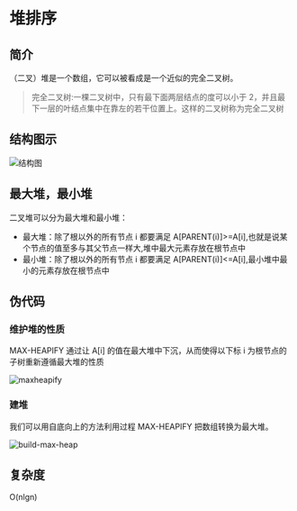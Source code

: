 # 堆排序

## 简介

（二叉）堆是一个数组，它可以被看成是一个近似的完全二叉树。

> 完全二叉树:一棵二叉树中，只有最下面两层结点的度可以小于 2，并且最下一层的叶结点集中在靠左的若干位置上。这样的二叉树称为完全二叉树
 
## 结构图示

![结构图](https://cnymw.github.io/go-study/docs/img/算法-堆排序/算法-堆排序-结构图.png)

## 最大堆，最小堆

二叉堆可以分为最大堆和最小堆：

- 最大堆：除了根以外的所有节点 i 都要满足 A[PARENT(i)]>=A[i],也就是说某个节点的值至多与其父节点一样大,堆中最大元素存放在根节点中
- 最小堆：除了根以外的所有节点 i 都要满足 A[PARENT(i)]<=A[i],最小堆中最小的元素存放在根节点中

## 伪代码

### 维护堆的性质

MAX-HEAPIFY 通过让 A[i] 的值在最大堆中下沉，从而使得以下标 i 为根节点的子树重新遵循最大堆的性质

![maxheapify](https://cnymw.github.io/go-study/docs/img/算法-堆排序/堆排序-maxheapify.png)

### 建堆

我们可以用自底向上的方法利用过程 MAX-HEAPIFY 把数组转换为最大堆。

![build-max-heap](https://cnymw.github.io/go-study/docs/img/算法-堆排序/算法-堆排序-buildmaxheap.png)

## 复杂度

O(nlgn)
